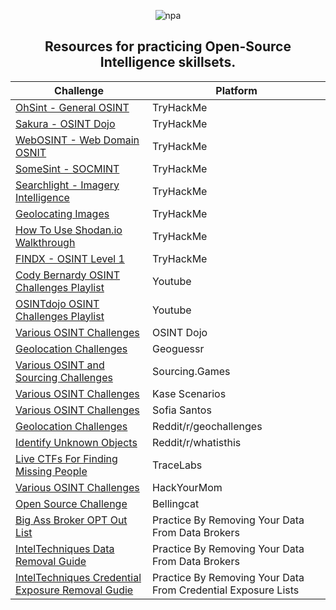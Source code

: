<div align="center">
  
![npa](https://github.com/user-attachments/assets/950b0fa9-0748-4f6d-985e-777ad4001a0c)

## Resources for practicing Open-Source Intelligence skillsets.

|Challenge|Platform|
|--------|-----------|
[OhSint - General OSINT](https://tryhackme.com/r/room/ohsint)|TryHackMe|
[Sakura - OSINT Dojo](https://tryhackme.com/r/room/sakura)|TryHackMe|
[WebOSINT - Web Domain OSNIT](https://tryhackme.com/r/room/webosint)|TryHackMe|
[SomeSint - SOCMINT](https://tryhackme.com/r/room/somesint)|TryHackMe|
[Searchlight - Imagery Intelligence](https://tryhackme.com/r/room/searchlightosint)|TryHackMe|
[Geolocating Images](https://tryhackme.com/r/room/geolocatingimages)|TryHackMe|
[How To Use Shodan.io Walkthrough](https://tryhackme.com/r/room/shodan)|TryHackMe|
[FINDX - OSINT Level 1](https://tryhackme.com/room/osintintel)|TryHackMe|
[Cody Bernardy OSINT Challenges Playlist](https://youtube.com/playlist?list=PLc_hdO4HVYGCg21E7lSQY6UltFigzwbbw&si=JrECV_G4g69GGYs5)|Youtube|
[OSINTdojo OSINT Challenges Playlist](https://www.youtube.com/watch?v=4Hkdxnqz1mg&list=PLtoC6Cd29__XR223Kgup_eOD-8EkDQctr)|Youtube|
[Various OSINT Challenges](https://www.osintdojo.com/resources/#ctfs)|OSINT Dojo|
[Geolocation Challenges](https://www.geoguessr.com/)|Geoguessr|
[Various OSINT and Sourcing Challenges](https://sourcing.games)|Sourcing.Games|
[Various OSINT Challenges](https://kasescenarios.com/)|Kase Scenarios|
[Various OSINT Challenges](https://gralhix.com/list-of-osint-exercises/)|Sofia Santos|
[Geolocation Challenges](https://www.reddit.com/r/geochallenges/)|Reddit/r/geochallenges|
[Identify Unknown Objects](https://www.reddit.com/r/Whatisthis/)|Reddit/r/whatisthis|
[Live CTFs For Finding Missing People](https://tracelabs.org)|TraceLabs|
[Various OSINT Challenges](https://hackyourmom.com/en/kibervijna/osint-ctf-challenges/)|HackYourMom|
[Open Source Challenge](https://challenge.bellingcat.com/)|Bellingcat|
[Big Ass Broker OPT Out List](https://github.com/yaelwrites/Big-Ass-Data-Broker-Opt-Out-List)|Practice By Removing Your Data From Data Brokers|
|[IntelTechniques Data Removal Guide](https://inteltechniques.com/workbook.html)|Practice By Removing Your Data From Data Brokers|
[IntelTechniques Credential Exposure Removal Gudie](https://inteltechniques.com/exposure.html)|Practice By Removing Your Data From Credential Exposure Lists|

</div>
